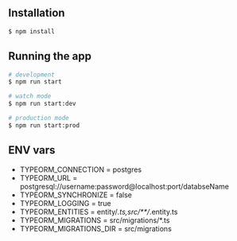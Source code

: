## Installation

```bash
$ npm install
```

## Running the app

```bash
# development
$ npm run start

# watch mode
$ npm run start:dev

# production mode
$ npm run start:prod
```

## ENV vars

* TYPEORM_CONNECTION = postgres
* TYPEORM_URL = postgresql://username:password@localhost:port/databseName
* TYPEORM_SYNCHRONIZE = false
* TYPEORM_LOGGING = true
* TYPEORM_ENTITIES = entity/*.ts,src/**/*.entity.ts
* TYPEORM_MIGRATIONS = src/migrations/*.ts
* TYPEORM_MIGRATIONS_DIR = src/migrations
